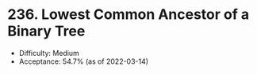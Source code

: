 # 236. Lowest Common Ancestor of a Binary Tree
- Difficulty: Medium
- Acceptance: 54.7% (as of 2022-03-14)
